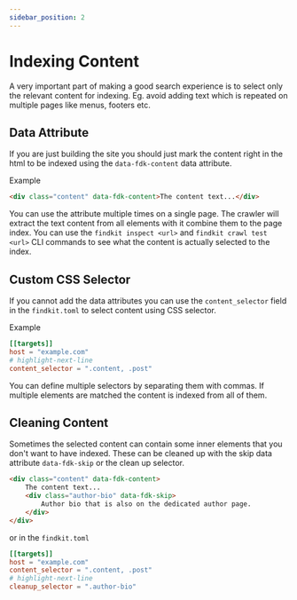 ```yaml
---
sidebar_position: 2
---
```


# Indexing Content

A very important part of making a good search experience is to select only the
relevant content for indexing. Eg. avoid adding text which is repeated on
multiple pages like menus, footers etc.

## Data Attribute

If you are just building the site you should just mark the content right in the
html to be indexed using the `data-fdk-content` data attribute.

Example

```html
<div class="content" data-fdk-content>The content text...</div>
```

You can use the attribute multiple times on a single page. The crawler will
extract the text content from all elements with it combine them to the page
index. You can use the `findkit inspect <url>` and `findkit crawl test <url>`
CLI commands to see what the content is actually selected to the index.

## Custom CSS Selector

If you cannot add the data attributes you can use the `content_selector` field
in the `findkit.toml` to select content using CSS selector.

Example

```toml
[[targets]]
host = "example.com"
# highlight-next-line
content_selector = ".content, .post"
```

You can define multiple selectors by separating them with commas. If multiple
elements are matched the content is indexed from all of them.

## Cleaning Content

Sometimes the selected content can contain some inner elements that you don't
want to have indexed. These can be cleaned up with the skip data attribute
`data-fdk-skip` or the clean up selector.

```html
<div class="content" data-fdk-content>
	The content text...
	<div class="author-bio" data-fdk-skip>
		Author bio that is also on the dedicated author page.
	</div>
</div>
```

or in the `findkit.toml`

```toml
[[targets]]
host = "example.com"
content_selector = ".content, .post"
# highlight-next-line
cleanup_selector = ".author-bio"
```

